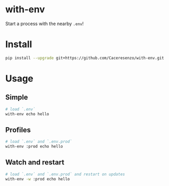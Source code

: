 # with-env

Start a process with the nearby `.env`!

# Install

```bash
pip install --upgrade git+https://github.com/Caceresenzo/with-env.git
```

# Usage

## Simple

```bash
# load `.env`
with-env echo hello
```

## Profiles

```bash
# load `.env` and `.env.prod`
with-env :prod echo hello
```

## Watch and restart

```bash
# load `.env` and `.env.prod` and restart on updates
with-env -w :prod echo hello
```
